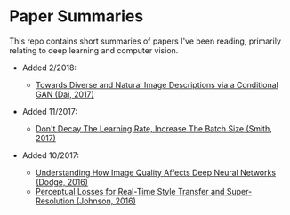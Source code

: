 # Paper Summaries
This repo contains short summaries of papers I've been reading, primarily relating to deep learning and computer vision.

* Added 2/2018:
  * [Towards Diverse and Natural Image Descriptions via a Conditional GAN (Dai, 2017)](/cgan_captioning.md)

* Added 11/2017:
  * [Don't Decay The Learning Rate, Increase The Batch Size (Smith, 2017)](/batch_size.md)

* Added 10/2017:
  * [Understanding How Image Quality Affects Deep Neural Networks (Dodge, 2016)](/image_quality_dnns.md)
  * [Perceptual Losses for Real-Time Style Transfer and Super-Resolution (Johnson, 2016)](/perceptual_loss.md)
